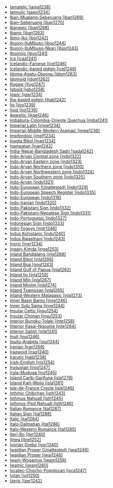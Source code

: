 - [Iamalelic [iama1238]](tree/aust1307/mala1545/east2712/ocea1241/west2818/papu1253/nucl1744/nort2848/bwai1241/iama1238/md.ini)
- [Iatmulic [sawo1234]](tree/nduu1242/nucl1642/sawo1235/sawo1234/md.ini)
- [Iban-Mualang-Seberuang [iban1269]](tree/aust1307/mala1545/mala1554/mala1538/iban1263/iban1269/md.ini)
- [Iban-Seberuang [iban1270]](tree/aust1307/mala1545/mala1554/mala1538/iban1263/iban1269/iban1270/md.ini)
- [Ibanagic [iban1268]](tree/aust1307/mala1545/nort3238/caga1241/iban1268/md.ini)
- [Ibanic [iban1263]](tree/aust1307/mala1545/mala1554/mala1538/iban1263/md.ini)
- [Ibino-Iko [ibin1242]](tree/atla1278/volt1241/benu1247/delt1251/obol1242/nucl1838/cent2253/ibin1242/md.ini)
- [Ibuoro-ItuMbuso [ibuo1244]](tree/atla1278/volt1241/benu1247/delt1251/obol1242/nucl1838/cent2253/ibuo1241/ibuo1243/ibuo1244/md.ini)
- [Ibuoro-ItuMbuso-Nkari [ibuo1243]](tree/atla1278/volt1241/benu1247/delt1251/obol1242/nucl1838/cent2253/ibuo1241/ibuo1243/md.ini)
- [Ibuoroic [ibuo1241]](tree/atla1278/volt1241/benu1247/delt1251/obol1242/nucl1838/cent2253/ibuo1241/md.ini)
- [Ica [icaa1241]](tree/araw1281/japu1236/icaa1241/md.ini)
- [Icelandic-Faroese [icel1246]](tree/indo1319/clas1257/germ1287/nort3152/nort3160/west2805/icel1246/md.ini)
- [Icelandic-based pidgin [icel1249]](tree/pidg1258/icel1249/md.ini)
- [Idoma-Agatu-Okpogu [idom1263]](tree/atla1278/volt1241/benu1247/idom1262/etul1244/etul1246/nucl1732/idom1263/md.ini)
- [Idomoid [idom1262]](tree/atla1278/volt1241/benu1247/idom1262/md.ini)
- [Ifugaw [ifug1247]](tree/aust1307/mala1545/nort3238/meso1254/sout3211/cent2296/nucl1754/ifug1247/md.ini)
- [Igboid [igbo1258]](tree/atla1278/volt1241/benu1247/igbo1258/md.ini)
- [Igwic [igwi1234]](tree/atla1278/volt1241/benu1247/akpe1249/edoi1239/nort3183/igwi1234/md.ini)
- [Iha-based pidgin [ihab1242]](tree/pidg1258/ihab1242/md.ini)
- [Ijo [ijoo1239]](tree/ijoi1239/ijoo1239/md.ini)
- [Ijoid [ijoi1239]](tree/ijoi1239/md.ini)
- [Ikpeshic [ikpe1246]](tree/atla1278/volt1241/benu1247/akpe1249/edoi1239/nort3183/igwi1234/ikpe1246/md.ini)
- [Imbabura-Colombia-Oriente Quechua [imba1241]](tree/quec1387/colo1257/ecua1249/imba1241/md.ini)
- [Imperial Latin [impe1234]](tree/indo1319/clas1257/ital1284/lati1262/lati1263/impe1234/md.ini)
- [Imperial-Middle-Modern Aramaic [impe1236]](tree/afro1255/semi1276/west2786/cent2236/nort3165/aram1259/impe1236/md.ini)
- [Impfondoic [impf1234]](tree/atla1278/volt1241/benu1247/bant1294/sout3152/narr1281/cent2260/nort3376/rive1266/liko1251/impf1234/md.ini)
- [Inagta Bikol [inag1234]](tree/aust1307/mala1545/grea1284/cent2246/biko1240/inag1234/md.ini)
- [Inanwatan [inan1242]](tree/inan1242/md.ini)
- [India-Nepal-Bangladesh Sadri [sada1242]](tree/indo1319/clas1257/indo1320/indo1321/midd1375/cont1248/midl1245/shau1239/biha1245/mait1254/sada1243/sadr1250/sada1242/md.ini)
- [Indo-Aryan Central zone [indo1322]](tree/indo1319/clas1257/indo1320/indo1321/midd1375/cont1248/midl1245/shau1239/indo1322/md.ini)
- [Indo-Aryan Eastern zone [indo1323]](tree/indo1319/clas1257/indo1320/indo1321/midd1375/cont1248/indo1323/md.ini)
- [Indo-Aryan Northern zone [indo1310]](tree/indo1319/clas1257/indo1320/indo1321/midd1375/cont1248/midl1245/indo1310/md.ini)
- [Indo-Aryan Northwestern zone [indo1324]](tree/indo1319/clas1257/indo1320/indo1321/midd1375/cont1248/indo1324/md.ini)
- [Indo-Aryan Southern zone [indo1325]](tree/indo1319/clas1257/indo1320/indo1321/midd1375/cont1248/indo1325/md.ini)
- [Indo-Aryan [indo1321]](tree/indo1319/clas1257/indo1320/indo1321/md.ini)
- [Indo-European (Unattested) [indo1329]](tree/unat1236/indo1329/md.ini)
- [Indo-European Speech Register [indo1335]](tree/spee1234/indo1335/md.ini)
- [Indo-European [indo1319]](tree/indo1319/md.ini)
- [Indo-Iranian [indo1320]](tree/indo1319/clas1257/indo1320/md.ini)
- [Indo-Pakistani Sign [indo1332]](tree/sign1238/deaf1237/indo1331/indo1332/md.ini)
- [Indo-Pakistani-Nepalese Sign [indo1331]](tree/sign1238/deaf1237/indo1331/md.ini)
- [Indo-Portuguesic [indo1327]](tree/indo1319/clas1257/ital1284/lati1262/lati1263/impe1234/roma1334/ital1285/west2813/shif1234/sout3183/west2838/gali1263/macr1272/indo1327/md.ini)
- [Indonesian Sign [indo1333]](tree/sign1238/deaf1237/lsfi1234/asli1244/mala1548/indo1333/md.ini)
- [Indri-Togoyo [indr1246]](tree/atla1278/volt1241/nort3149/came1255/uban1244/sere1262/sere1266/indr1246/md.ini)
- [Indus Kohistanic [indu1240]](tree/indo1319/clas1257/indo1320/indo1321/midd1375/dard1244/nucl1819/kohi1251/indu1240/md.ini)
- [Indus Rajasthani [indu1243]](tree/indo1319/clas1257/indo1320/indo1321/midd1375/cont1248/midl1245/apab1234/guja1255/raja1256/west2831/indu1243/md.ini)
- [Ineric [iner1234]](tree/araw1281/cari1281/anti1247/iner1234/md.ini)
- [Ingain-Kimda [inga1253]](tree/nucl1710/jeee1236/jeme1246/inga1253/md.ini)
- [Inland Bandjalang [inla1268]](tree/pama1250/sout3135/news1235/band1357/band1339/inla1268/md.ini)
- [Inland Bikol [inla1266]](tree/aust1307/mala1545/grea1284/cent2246/biko1240/inla1266/md.ini)
- [Inland Bua [goul1243]](tree/atla1278/volt1241/nort3149/buak1234/adam1257/goul1243/md.ini)
- [Inland Gulf of Papua [inla1262]](tree/anim1240/inla1262/md.ini)
- [Inland Ijo [inla1259]](tree/ijoi1239/ijoo1239/west2446/inla1259/md.ini)
- [Inland Min [inla1267]](tree/sino1245/sini1245/minn1248/inla1267/md.ini)
- [Inland Minjim [inla1274]](tree/nucl1709/mada1298/raic1241/mind1258/lowe1462/inla1274/md.ini)
- [Inland Tsamosan [inla1265]](tree/sali1255/coas1325/tsam1241/inla1265/md.ini)
- [Inland-Western Malagasic [inla1273]](tree/aust1307/mala1545/basa1291/grea1283/sout2919/mala1537/sout3174/sout3346/nucl1799/inla1273/md.ini)
- [Inner Basin Bantu [inne1246]](tree/atla1278/volt1241/benu1247/bant1294/sout3152/narr1281/cent2260/nort3376/inne1246/md.ini)
- [Inner Sulu Sama [inne1244]](tree/aust1307/mala1545/basa1291/grea1283/sama1302/sulu1242/inne1244/md.ini)
- [Insular Celtic [insu1254]](tree/indo1319/clas1257/celt1248/nucl1715/tgbc1234/insu1254/md.ini)
- [Insular Chonan [insu1253]](tree/chon1288/insu1253/md.ini)
- [Interior Bungku-Tolaki [inte1258]](tree/aust1307/mala1545/cele1242/grea1299/east2488/sout2928/bung1268/west2566/inte1258/md.ini)
- [Interior Kasai-Ngounie [inte1264]](tree/atla1278/volt1241/benu1247/bant1294/sout3152/narr1281/cent2260/west2968/nzad1235/lwer1234/ding1244/loan1238/kwil1238/kasa1251/moye1234/inte1264/md.ini)
- [Interior Salish [inte1241]](tree/sali1255/inte1241/md.ini)
- [Inuit [inui1246]](tree/eski1264/eski1265/inui1246/md.ini)
- [Iquito-Arabela [iqui1244]](tree/zapa1251/iqui1244/md.ini)
- [Iranian [iran1269]](tree/indo1319/clas1257/indo1320/iran1269/md.ini)
- [Iraqwoid [iraq1240]](tree/afro1255/cush1243/sout3054/grea1305/west2720/nort3164/iraq1240/md.ini)
- [Irarutic [nabi1238]](tree/aust1307/mala1545/grea1302/band1354/gese1239/koiw1244/nabi1238/md.ini)
- [Irish-English [iris1254]](tree/spee1234/iris1254/md.ini)
- [Iroquoian [iroq1247]](tree/iroq1247/md.ini)
- [Irula-Muduga [irul1245]](tree/drav1251/sout3133/sout3138/tami1291/tami1292/tami1293/tami1294/irul1245/md.ini)
- [Island Carib-Garifuna [isla1279]](tree/araw1281/cari1281/anti1247/iner1234/isla1279/md.ini)
- [Island Kaili-Wolio [isla1281]](tree/aust1307/mala1545/cele1242/kail1255/wotu1239/isla1281/md.ini)
- [Isle-de-France Creole [isle1246]](tree/indo1319/clas1257/ital1284/lati1262/lati1263/impe1234/roma1334/ital1285/west2813/shif1234/nort3208/gall1280/oila1234/cent2283/macr1273/isle1246/md.ini)
- [Isthmic Chibchan [isth1243]](tree/chib1249/core1252/isth1243/md.ini)
- [Isthmus Nahuatl [isth1245]](tree/utoa1244/sout3136/cora1261/azte1234/east2720/isth1246/isth1245/md.ini)
- [Isthmus-Pipil Nahuatl [isth1246]](tree/utoa1244/sout3136/cora1261/azte1234/east2720/isth1246/md.ini)
- [Italian Romance [ital1287]](tree/indo1319/clas1257/ital1284/lati1262/lati1263/impe1234/roma1334/ital1285/ital1286/ital1287/md.ini)
- [Italian Sign [ital1288]](tree/sign1238/deaf1237/lsfi1234/ital1288/md.ini)
- [Italic [ital1284]](tree/indo1319/clas1257/ital1284/md.ini)
- [Italo-Dalmatian [ital1286]](tree/indo1319/clas1257/ital1284/lati1262/lati1263/impe1234/roma1334/ital1285/ital1286/md.ini)
- [Italo-Western Romance [ital1285]](tree/indo1319/clas1257/ital1284/lati1262/lati1263/impe1234/roma1334/ital1285/md.ini)
- [Iteri-Bo [iter1240]](tree/left1242/nucl1244/iter1240/md.ini)
- [Itneg [itne1252]](tree/aust1307/mala1545/nort3238/meso1254/sout3211/cent2296/kali1310/itne1252/md.ini)
- [Ivorian Grebo [ivor1240]](tree/krua1234/grea1300/west2485/greb1258/greb1257/ivor1240/md.ini)
- [Iwaidjan Proper (Unattested) [iwai1249]](tree/unat1236/iwai1249/md.ini)
- [Iwaidjan Proper [iwai1246]](tree/iwai1246/md.ini)
- [Iwam-Wogamus [iwam1259]](tree/sepi1257/iwam1259/md.ini)
- [Iwamic [iwam1260]](tree/sepi1257/iwam1259/iwam1260/md.ini)
- [Ixcatec-Chocho-Popolocan [ixca1247]](tree/otom1299/east2557/popo1292/popo1293/ixca1247/md.ini)
- [Ixilan [ixil1250]](tree/maya1287/core1254/quic1274/grea1277/ixil1250/md.ini)
- [Izeric [izer1242]](tree/atla1278/volt1241/benu1247/benu1248/benu1249/sout3163/nucl1795/izer1242/md.ini)
